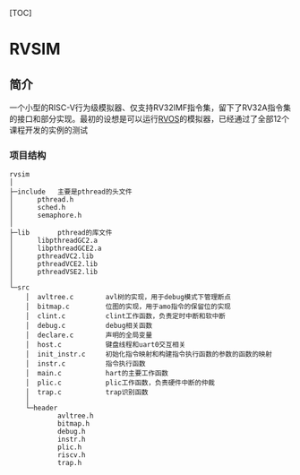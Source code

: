 [TOC]

# RVSIM

## 简介

一个小型的RISC-V行为级模拟器、仅支持RV32IMF指令集，留下了RV32A指令集的接口和部分实现。最初的设想是可以运行[RVOS](https://github.com/plctlab/riscv-operating-system-mooc)的模拟器，已经通过了全部12个课程开发的实例的测试

### 项目结构

```
rvsim
│              
├─include	主要是pthread的头文件
│      pthread.h
│      sched.h
│      semaphore.h
│      
├─lib		pthread的库文件
│      libpthreadGC2.a
│      libpthreadGCE2.a
│      pthreadVC2.lib
│      pthreadVCE2.lib
│      pthreadVSE2.lib
│      
└─src
    │  avltree.c		avl树的实现，用于debug模式下管理断点
    │  bitmap.c			位图的实现，用于amo指令的保留位的实现
    │  clint.c			clint工作函数，负责定时中断和软中断
    │  debug.c			debug相关函数
    │  declare.c		声明的全局变量
    │  host.c			键盘线程和uart0交互相关
    │  init_instr.c		初始化指令映射和构建指令执行函数的参数的函数的映射
    │  instr.c			指令执行函数
    │  main.c			hart的主要工作函数
    │  plic.c			plic工作函数，负责硬件中断的仲裁
    │  trap.c			trap识别函数
    │  
    └─header
            avltree.h
            bitmap.h
            debug.h
            instr.h
            plic.h
            riscv.h
            trap.h
```

